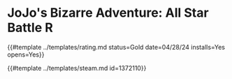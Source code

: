 # JoJo's Bizarre Adventure: All Star Battle R

{{#template ../templates/rating.md status=Gold date=04/28/24 installs=Yes opens=Yes}}

{{#template ../templates/steam.md id=1372110}}